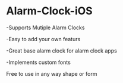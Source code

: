 Alarm-Clock-iOS
===============

-Supports Mutiple Alarm Clocks

-Easy to add your own featurs

-Great base alarm clock for alarm clock apps

-Implements custom fonts

Free to use in any way shape or form
